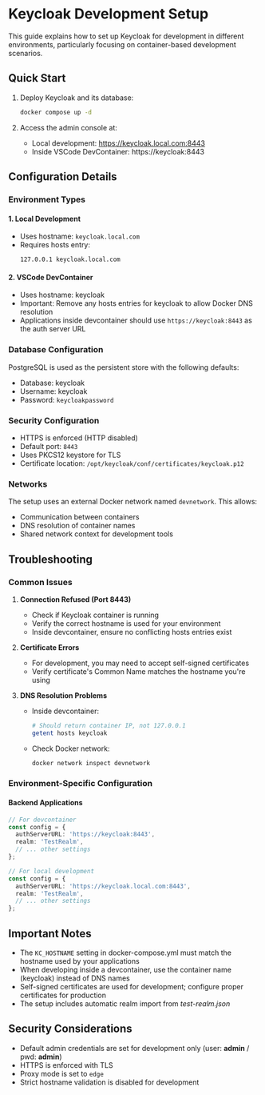 # Keycloak Development Setup

This guide explains how to set up Keycloak for development in different environments, particularly focusing on container-based development scenarios.

## Quick Start

1. Deploy Keycloak and its database:
   ```bash
   docker compose up -d
   ```

2. Access the admin console at:
   - Local development: https://keycloak.local.com:8443
   - Inside VSCode DevContainer: https://keycloak:8443

## Configuration Details

### Environment Types

#### 1. Local Development
- Uses hostname: `keycloak.local.com`
- Requires hosts entry:
  ```
  127.0.0.1 keycloak.local.com
  ```

#### 2. VSCode DevContainer
- Uses hostname: keycloak
- Important: Remove any hosts entries for keycloak to allow Docker DNS resolution
- Applications inside devcontainer should use `https://keycloak:8443` as the auth server URL

### Database Configuration

PostgreSQL is used as the persistent store with the following defaults:
- Database: keycloak
- Username: keycloak
- Password: `keycloakpassword`

### Security Configuration

- HTTPS is enforced (HTTP disabled)
- Default port: `8443`
- Uses PKCS12 keystore for TLS
- Certificate location: `/opt/keycloak/conf/certificates/keycloak.p12`

### Networks

The setup uses an external Docker network named `devnetwork`. This allows:
- Communication between containers
- DNS resolution of container names
- Shared network context for development tools

## Troubleshooting

### Common Issues

1. **Connection Refused (Port 8443)**
   - Check if Keycloak container is running
   - Verify the correct hostname is used for your environment
   - Inside devcontainer, ensure no conflicting hosts entries exist

2. **Certificate Errors**
   - For development, you may need to accept self-signed certificates
   - Verify certificate's Common Name matches the hostname you're using

3. **DNS Resolution Problems**
   - Inside devcontainer:
     ```bash
     # Should return container IP, not 127.0.0.1
     getent hosts keycloak
     ```
   - Check Docker network:
     ```bash
     docker network inspect devnetwork
     ```

### Environment-Specific Configuration

#### Backend Applications

```typescript
// For devcontainer
const config = {
  authServerURL: 'https://keycloak:8443',
  realm: 'TestRealm',
  // ... other settings
};

// For local development
const config = {
  authServerURL: 'https://keycloak.local.com:8443',
  realm: 'TestRealm',
  // ... other settings
};
```

## Important Notes

- The `KC_HOSTNAME` setting in docker-compose.yml must match the hostname used by your applications
- When developing inside a devcontainer, use the container name (keycloak) instead of DNS names
- Self-signed certificates are used for development; configure proper certificates for production
- The setup includes automatic realm import from *test-realm.json*

## Security Considerations

- Default admin credentials are set for development only (user: **admin** / pwd: **admin**)
- HTTPS is enforced with TLS
- Proxy mode is set to `edge`
- Strict hostname validation is disabled for development
